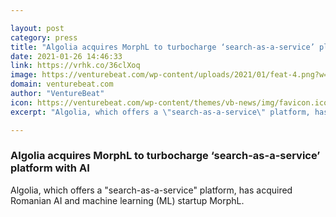 ```yaml
---

layout: post
category: press
title: "Algolia acquires MorphL to turbocharge ‘search-as-a-service’ platform with AI"
date: 2021-01-26 14:46:33
link: https://vrhk.co/36clXoq
image: https://venturebeat.com/wp-content/uploads/2021/01/feat-4.png?w=1200&strip=all
domain: venturebeat.com
author: "VentureBeat"
icon: https://venturebeat.com/wp-content/themes/vb-news/img/favicon.ico
excerpt: "Algolia, which offers a \"search-as-a-service\" platform, has acquired Romanian AI and machine learning (ML) startup MorphL."

---
```


### Algolia acquires MorphL to turbocharge ‘search-as-a-service’ platform with AI

Algolia, which offers a "search-as-a-service" platform, has acquired Romanian AI and machine learning (ML) startup MorphL.